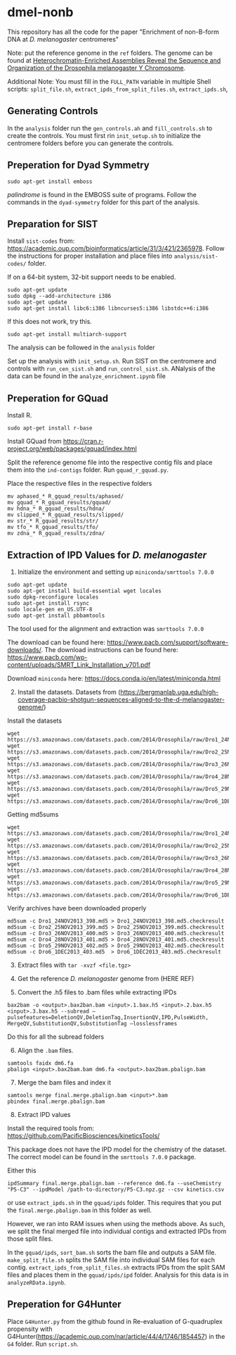 # dmel-nonb

This repository has all the code for the paper "Enrichment of non-B-form DNA at *D. melanogaster* centromeres"

Note: put the reference genome in the `ref` folders. The genome can be found at [Heterochromatin-Enriched Assemblies Reveal the Sequence and Organization of the Drosophila melanogaster Y Chromosome](https://academic.oup.com/genetics/article/211/1/333/5931168).

Additional Note: You must fill in the `FULL_PATH` variable in multiple Shell scripts: `split_file.sh`, `extract_ipds_from_split_files.sh`, `extract_ipds.sh`,  

Generating Controls
---

In the `analysis` folder run the `gen_controls.ah` and `fill_controls.sh` to create the controls. You must first rin `init_setup.sh` to initialize the centromere folders before you can generate the controls. 

Preperation for Dyad Symmetry
---

```
sudo apt-get install emboss
```

*palindrome* is found in the EMBOSS suite of programs. Follow the commands in the `dyad-symmetry` folder for this part of the analysis.


Preparation for SIST
---

Install `sist-codes` from: https://academic.oup.com/bioinformatics/article/31/3/421/2365978. Follow the instructions for proper installation and place files into `analysis/sist-codes/` folder.

If on a 64-bit system, 32-bit support needs to be enabled.

```
sudo apt-get update
sudo dpkg --add-architecture i386
sudo apt-get update
sudo apt-get install libc6:i386 libncurses5:i386 libstdc++6:i386
```

If this does not work, try this.

```
sudo apt-get install multiarch-support
```

The analysis can be followed in the `analysis` folder

Set up the analysis with `init_setup.sh`. Run SIST on the centromere and controls with `run_cen_sist.sh` and `run_control_sist.sh`. ANalysis of the data can be found in the `analyze_enrichment.ipynb` file


Preperation for GQuad
---

Install R.

```
sudo apt-get install r-base
```

Install GQuad from https://cran.r-project.org/web/packages/gquad/index.html

Split the reference genome file into the respective contig fils and place them into the `ind-contigs` folder. Run `gquad_r_gquad.py`.

Place the respective files in the respective folders
```
mv aphased_* R_gquad_results/aphased/
mv gquad_* R_gquad_results/gquad/
mv hdna_* R_gquad_results/hdna/
mv slipped_* R_gquad_results/slipped/
mv str_* R_gquad_results/str/
mv tfo_* R_gquad_results/tfo/
mv zdna_* R_gquad_results/zdna/
```

Extraction of IPD Values for *D. melanogaster*
---

1. Initialize the environment and setting up `miniconda/smrttools 7.0.0`

```
sudo apt-get update
sudo apt-get install build-essential wget locales
sudo dpkg-reconfigure locales
sudo apt-get install rsync
sudo locale-gen en_US.UTF-8
sudo apt-get install pbbamtools
```

The tool used for the alignment and extraction was `smrttools 7.0.0`

The download can be found here: https://www.pacb.com/support/software-downloads/.
The download instructions can be found here: https://www.pacb.com/wp-content/uploads/SMRT_Link_Installation_v701.pdf

Download `miniconda` here: https://docs.conda.io/en/latest/miniconda.html


2. Install the datasets. Datasets from (https://bergmanlab.uga.edu/high-coverage-pacbio-shotgun-sequences-aligned-to-the-d-melanogaster-genome/)

Install the datasets
```
wget https://s3.amazonaws.com/datasets.pacb.com/2014/Drosophila/raw/Dro1_24NOV2013_398.tgz
wget https://s3.amazonaws.com/datasets.pacb.com/2014/Drosophila/raw/Dro2_25NOV2013_399.tgz
wget https://s3.amazonaws.com/datasets.pacb.com/2014/Drosophila/raw/Dro3_26NOV2013_400.tgz
wget https://s3.amazonaws.com/datasets.pacb.com/2014/Drosophila/raw/Dro4_28NOV2013_401.tgz
wget https://s3.amazonaws.com/datasets.pacb.com/2014/Drosophila/raw/Dro5_29NOV2013_402.tgz
wget https://s3.amazonaws.com/datasets.pacb.com/2014/Drosophila/raw/Dro6_1DEC2013_403.tgz
```

Getting md5sums

```
wget https://s3.amazonaws.com/datasets.pacb.com/2014/Drosophila/raw/Dro1_24NOV2013_398.md5
wget https://s3.amazonaws.com/datasets.pacb.com/2014/Drosophila/raw/Dro2_25NOV2013_399.md5
wget https://s3.amazonaws.com/datasets.pacb.com/2014/Drosophila/raw/Dro3_26NOV2013_400.md5
wget https://s3.amazonaws.com/datasets.pacb.com/2014/Drosophila/raw/Dro4_28NOV2013_401.md5
wget https://s3.amazonaws.com/datasets.pacb.com/2014/Drosophila/raw/Dro5_29NOV2013_402.md5
wget https://s3.amazonaws.com/datasets.pacb.com/2014/Drosophila/raw/Dro6_1DEC2013_403.md5
```

Verify archives have been downloaded properly
```
md5sum -c Dro1_24NOV2013_398.md5 > Dro1_24NOV2013_398.md5.checkresult
md5sum -c Dro2_25NOV2013_399.md5 > Dro2_25NOV2013_399.md5.checkresult
md5sum -c Dro3_26NOV2013_400.md5 > Dro3_26NOV2013_400.md5.checkresult
md5sum -c Dro4_28NOV2013_401.md5 > Dro4_28NOV2013_401.md5.checkresult
md5sum -c Dro5_29NOV2013_402.md5 > Dro5_29NOV2013_402.md5.checkresult
md5sum -c Dro6_1DEC2013_403.md5  > Dro6_1DEC2013_403.md5.checkresult
```


3. Extract files with `tar -xvzf <file.tgz>`


4. Get the reference *D. melanogaster* genome from (HERE REF)


5. Convert the .h5 files to .bam files while extracting IPDs

```
bax2bam -o <output>.bax2ban.bam <input>.1.bax.h5 <input>.2.bax.h5 <input>.3.bax.h5 --subread —pulsefeatures=DeletionQV,DeletionTag,InsertionQV,IPD,PulseWidth, MergeQV,SubstitutionQV,SubstitutionTag —losslessframes
```

Do this for all the subread folders


6. Align the `.bam` files.

```
samtools faidx dm6.fa 
pbalign <input>.bax2bam.bam dm6.fa <output>.bax2bam.pbalign.bam
```


7. Merge the bam files and index it

```
samtools merge final.merge.pbalign.bam <input>*.bam 
pbindex final.merge.pbalign.bam
```

8. Extract IPD values

Install the required tools from: https://github.com/PacificBiosciences/kineticsTools/

This package does not have the IPD model for the chemistry of the dataset. The correct model can be found in the `smrttools 7.0.0` package.

Either this

```
ipdSummary final.merge.pbalign.bam --reference dm6.fa --useChemistry "P5-C3" --ipdModel /path-to-directory/P5-C3.npz.gz --csv kinetics.csv
```

or use `extract_ipds.sh` in the `gquad/ipds` folder. This requires that you put the `final.merge.pbalign.bam` in this folder as well.

However, we ran into RAM issues when using the methods above. As such, we split the final merged file into individual contigs and extracted IPDs from those split files.

In the `gquad/ipds`, `sort_bam.sh` sorts the bam file and outputs a SAM file. `make_split_file.sh` splits the SAM file into individual SAM files for each contig.  `extract_ipds_from_split_files.sh` extracts IPDs from the split SAM files and places them in the `gquad/ipds/ipd` folder. Analysis for this data is in `analyzeRData.ipynb`.


Preperation for G4Hunter
---


Place `G4Hunter.py` from the github found in Re-evaluation of G-quadruplex propensity with G4Hunter(https://academic.oup.com/nar/article/44/4/1746/1854457) in the `G4` folder. Run `script.sh`.